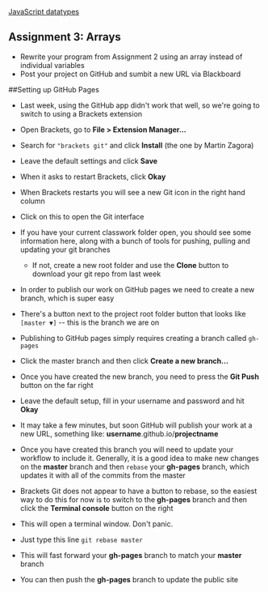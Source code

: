 [JavaScript datatypes](https://owenroberts.github.io/mmp310/week3/index.html)

<h2>Assignment 3: Arrays</h2>
<ul>
	<li>Rewrite your program from Assignment 2 using an array instead of individual variables</li>
	<li>Post your project on GitHub and sumbit a new URL via Blackboard</li>
</ul>

##Setting up GitHub Pages
- Last week, using the GitHub app didn't work that well, so we're going to switch to using a Brackets extension
- Open Brackets, go to **File > Extension Manager...**
- Search for `"brackets git"` and click **Install** (the one by Martin Zagora)
- Leave the default settings and click **Save**
- When it asks to restart Brackets, click **Okay**
- When Brackets restarts you will see a new Git icon in the right hand column
- Click on this to open the Git interface
- If you have your current classwork folder open, you should see some information here, along with a bunch of tools for pushing, pulling and updating your git branches
	- If not, create a new root folder and use the **Clone** button to download your git repo from last week
- In order to publish our work on GitHub pages we need to create a new branch, which is super easy

- There's a button next to the project root folder button that looks like `[master ▼]` -- this is the branch we are on
- Publishing to GitHub pages simply requires creating a branch called `gh-pages`
- Click the master branch and then click **Create a new branch...**
- Once you have created the new branch, you need to press the **Git Push** button on the far right
- Leave the default setup, fill in your username and password and hit **Okay**
- It may take a few minutes, but soon GitHub will publish your work at a new URL, something like: **username**.github.io/**projectname**

- Once you have created this branch you will need to update your workflow to include it.  Generally, it is a good idea to make new changes on the **master** branch and then `rebase` your **gh-pages** branch, which updates it with all of the commits from the master
- Brackets Git does not appear to have a button to rebase, so the easiest way to do this for now is to switch to the **gh-pages** branch and then click the **Terminal console** button on the right
- This will open a terminal window.  Don't panic.
- Just type this line `git rebase master`
- This will fast forward your **gh-pages** branch to match your **master** branch
- You can then push the **gh-pages** branch to update the public site
